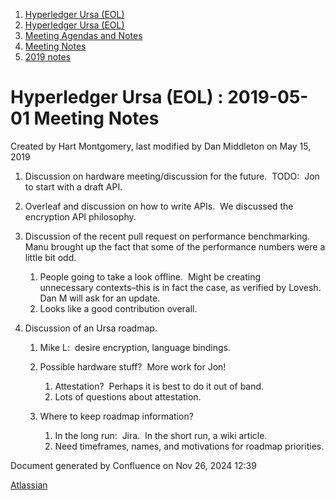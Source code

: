 1. [Hyperledger Ursa (EOL)](index.html)
2. [Hyperledger Ursa (EOL)](19595269.html)
3. [Meeting Agendas and Notes](Meeting-Agendas-and-Notes_19603313.html)
4. [Meeting Notes](Meeting-Notes_19611649.html)
5. [2019 notes](2019-notes_19611718.html)

# Hyperledger Ursa (EOL) : 2019-05-01 Meeting Notes

Created by Hart Montgomery, last modified by Dan Middleton on May 15, 2019

1. Discussion on hardware meeting/discussion for the future.  TODO:  Jon to start with a draft API.
2. Overleaf and discussion on how to write APIs.  We discussed the encryption API philosophy.
3. Discussion of the recent pull request on performance benchmarking.  Manu brought up the fact that some of the performance numbers were a little bit odd.
   
   1. People going to take a look offline.  Might be creating unnecessary contexts–this is in fact the case, as verified by Lovesh.  Dan M will ask for an update.
   2. Looks like a good contribution overall.
4. Discussion of an Ursa roadmap.
   
   1. Mike L:  desire encryption, language bindings.
   2. Possible hardware stuff?  More work for Jon!
      
      1. Attestation?  Perhaps it is best to do it out of band.
      2. Lots of questions about attestation.
   3. Where to keep roadmap information?
      
      1. In the long run:  Jira.  In the short run, a wiki article.
      2. Need timeframes, names, and motivations for roadmap priorities.

Document generated by Confluence on Nov 26, 2024 12:39

[Atlassian](http://www.atlassian.com/)
